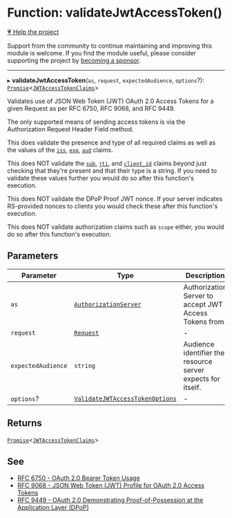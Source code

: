 # Function: validateJwtAccessToken()

[💗 Help the project](https://github.com/sponsors/panva)

Support from the community to continue maintaining and improving this module is welcome. If you find the module useful, please consider supporting the project by [becoming a sponsor](https://github.com/sponsors/panva).

***

▸ **validateJwtAccessToken**(`as`, `request`, `expectedAudience`, `options`?): [`Promise`](https://developer.mozilla.org/docs/Web/JavaScript/Reference/Global_Objects/Promise)\<[`JWTAccessTokenClaims`](../interfaces/JWTAccessTokenClaims.md)\>

Validates use of JSON Web Token (JWT) OAuth 2.0 Access Tokens for a given Request as per
RFC 6750, RFC 9068, and RFC 9449.

The only supported means of sending access tokens is via the Authorization Request Header Field
method.

This does validate the presence and type of all required claims as well as the values of the
[`iss`](../interfaces/JWTAccessTokenClaims.md#iss), [`exp`](../interfaces/JWTAccessTokenClaims.md#exp),
[`aud`](../interfaces/JWTAccessTokenClaims.md#aud) claims.

This does NOT validate the [`sub`](../interfaces/JWTAccessTokenClaims.md#sub),
[`jti`](../interfaces/JWTAccessTokenClaims.md#jti), and [`client_id`](../interfaces/JWTAccessTokenClaims.md#client_id)
claims beyond just checking that they're present and that their type is a string. If you need to
validate these values further you would do so after this function's execution.

This does NOT validate the DPoP Proof JWT nonce. If your server indicates RS-provided nonces to
clients you would check these after this function's execution.

This does NOT validate authorization claims such as `scope` either, you would do so after this
function's execution.

## Parameters

| Parameter | Type | Description |
| ------ | ------ | ------ |
| `as` | [`AuthorizationServer`](../interfaces/AuthorizationServer.md) | Authorization Server to accept JWT Access Tokens from. |
| `request` | [`Request`](https://developer.mozilla.org/docs/Web/API/Request) | - |
| `expectedAudience` | `string` | Audience identifier the resource server expects for itself. |
| `options`? | [`ValidateJWTAccessTokenOptions`](../interfaces/ValidateJWTAccessTokenOptions.md) | - |

## Returns

[`Promise`](https://developer.mozilla.org/docs/Web/JavaScript/Reference/Global_Objects/Promise)\<[`JWTAccessTokenClaims`](../interfaces/JWTAccessTokenClaims.md)\>

## See

 - [RFC 6750 - OAuth 2.0 Bearer Token Usage](https://www.rfc-editor.org/rfc/rfc6750.html)
 - [RFC 9068 - JSON Web Token (JWT) Profile for OAuth 2.0 Access Tokens](https://www.rfc-editor.org/rfc/rfc9068.html)
 - [RFC 9449 - OAuth 2.0 Demonstrating Proof-of-Possession at the Application Layer (DPoP)](https://www.rfc-editor.org/rfc/rfc9449.html)
